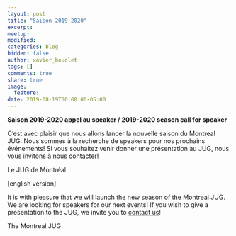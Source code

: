```yaml
---
layout: post
title: "Saison 2019-2020"
excerpt:
meetup:
modified:
categories: blog
hidden: false
author: xavier_bouclet
tags: []
comments: true
share: true
image:
  feature:
date: 2019-08-19T00:00:00-05:00
---
```


__Saison 2019-2020 appel au speaker / 2019-2020 season call for speaker__

C’est avec plaisir que nous allons lancer la nouvelle saison du Montreal JUG. 
Nous sommes à la recherche de speakers  pour nos prochains événements! 
Si vous souhaitez venir donner une présentation au JUG, nous vous invitons à nous [contacter](mailto:info@montreal-jug.org)!

Le JUG de Montréal

[english version]

It is with pleasure that we will launch the new season of the Montreal JUG.
We are looking for speakers for our next events! 
If you wish to give a presentation to the JUG, we invite you to [contact us](mailto:info@montreal-jug.org)!

The Montreal JUG

